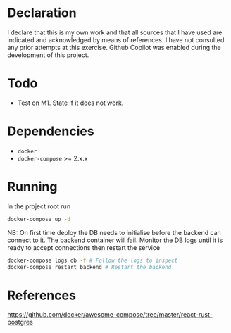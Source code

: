 # Declaration
I declare that this is my own work and that all sources that I have used are
indicated and acknowledged by means of references. I have not consulted any
prior attempts at this exercise. Github Copilot was enabled during the
development of this project. 

# Todo
- Test on M1. State if it does not work.

# Dependencies
- `docker`
- `docker-compose` >= 2.x.x


# Running
In the project root run
```bash
docker-compose up -d
```
NB: On first time deploy the DB needs to initialise before the backend can
connect to it. The backend container will fail. Monitor the DB logs until it is
ready to accept connections then restart the service
```bash
docker-compose logs db -f # Follow the logs to inspect 
docker-compose restart backend # Restart the backend
```

# References
https://github.com/docker/awesome-compose/tree/master/react-rust-postgres

